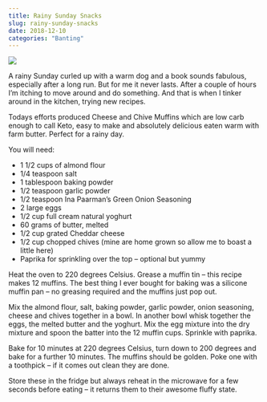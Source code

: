 ```yaml
---
title: Rainy Sunday Snacks
slug: rainy-sunday-snacks
date: 2018-12-10
categories: "Banting"
---
```


<img src="http://res.cloudinary.com/dy6grlu8z/image/upload/v1558841532/jbpjddovhfduzlya0aux.jpg"/>
<p><span>A rainy Sunday curled up with a warm dog and a book sounds fabulous, especially after</span> a<span> long run. But for me it never lasts. After a couple of hours I’m itching to move around and do something. And that is when I tinker around in the kitchen, trying new recipes.</span></p>
<p><span>Todays efforts produced Cheese and Chive Muffins which are low carb enough to call Keto, easy to make and absolutely delicious eaten warm with farm butter. Perfect for a rainy day.</span></p>
<p>You will need:</p>
<ul>
    <li>1 1/2 cups of almond flour</li>
    <li>1/4 teaspoon salt</li>
    <li>1 tablespoon baking powder</li>
    <li>1/2 teaspoon garlic powder</li>
    <li>1/2 teaspoon Ina Paarman’s Green Onion Seasoning</li>
    <li>2 large eggs</li>
    <li>1/2 cup full cream natural yoghurt</li>
    <li>60 grams of butter, melted</li>
    <li>1/2 cup grated Cheddar cheese</li>
    <li>1/2 cup chopped chives (mine are home grown so allow me to boast a little here)</li>
    <li>Paprika for sprinkling over the top – optional but yummy</li>
</ul>

<p><span>Heat the oven to 220 degrees Celsius. Grease a muffin tin – this recipe makes 12 muffins. The best thing I ever bought for baking was a silicone muffin pan – no greasing required and the muffins just pop out.</span></p>
<p><span>Mix the almond flour, salt, baking powder, garlic powder, onion seasoning, cheese and chives together in a bowl. In another bowl whisk together the eggs, the melted butter and the yoghurt. Mix the egg mixture into the dry mixture and spoon the batter into the 12 muffin cups. Sprinkle with paprika.</span></p>
<p><span>Bake for 10 minutes at 220 degrees Celsius, turn down to 200 degrees and bake for a further 10 minutes. The muffins should be golden. Poke one with a toothpick – if it comes out clean they are done.</span></p>
<p><span>Store these in the fridge but always reheat in the microwave for a few seconds before eating – it returns them to their awesome fluffy state.</span></p>
